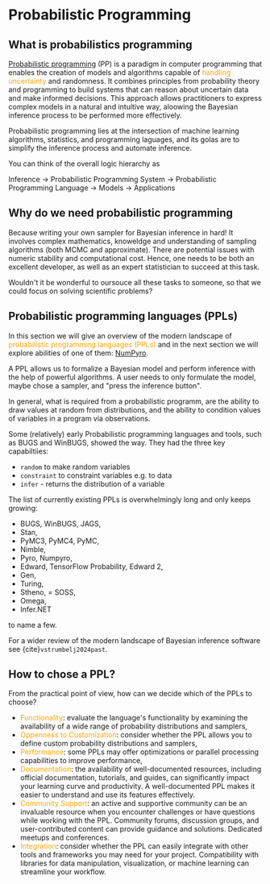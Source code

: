 # Probabilistic Programming

## What is probabilistics programming

[Probabilistic programming](https://en.wikipedia.org/wiki/Probabilistic_programming) (PP) is a paradigm in computer programming that enables the creation of models and algorithms capable of <font color='orange'>handling uncertainty</font> and randomness. It combines principles from probability theory and programming to build systems that can reason about uncertain data and make informed decisions. This approach allows practitioners to express complex models in a natural and intuitive way, aloowing the Bayesian inference process to be performed more effectively.

Probabilistic programming lies at the intersection of machine learning algorithms, statistics, and programming laguages, and its golas are to simplify the inference process and automate inference.

You can think of the overall logic hierarchy as

Inference &rarr; Probabilistic Programming System   &rarr;  Probabilistic Programming Language  &rarr; Models  &rarr; Applications


## Why do we need probabilistic programming

Because writing your own sampler for Bayesian inference in hard! It involves complex mathematics, knoweldge and understanding of sampling algorithms (both MCMC and approximate). There are potential issues with numeric stability and computational cost. Hence, one needs to be both an excellent developer, as well as an expert statistician to succeed at this task.

Wouldn't it be wonderful to oursouce all these tasks to someone, so that we could focus on solving scientific problems?

## Probabilistic programming languages (PPLs)

In this section we will give an overview of the modern landscape of <font color='orange'>probabilistic programming languages (PPLs)</font> and in the next section we will explore abilities of one of them: [NumPyro](https://num.pyro.ai/en/latest/index.html#).

A PPL allows us to formalize a Bayesian model and perform inference with the help of powerful algorithms. A user needs to only formulate the model, maybe chose a sampler, and "press the inference button".

In general, what is required from a probabilistic programm, are the ability to draw values at random from distributions, and the ability to condition values of variables in a program via observations.

Some (relatively) early Probabilistic programming languages and tools, such as BUGS and WinBUGS, showed the way. They had the three key capabiltiies:

- `random` to make random variables
- `constraint` to constraint variables e.g. to data
- `infer` - returns the distribution of a variable

The list of currently existing PPLs is overwhelmingly long and only keeps growing:

- BUGS, WinBUGS, JAGS,
- Stan,
- PyMC3, PyMC4, PyMC,
- Nimble,
- Pyro, Numpyro,
- Edward, TensorFlow Probability, Edward 2,
- Gen,
- Turing,
- Stheno,
= SOSS,
- Omega,
- Infer.NET

to name a few.

For a wider review of the modern landscape of Bayesian inference software see {cite}`vstrumbelj2024past`.

## How to chose a PPL?

From the practical point of view, how can we decide which of the PPLs to choose?

- <font color='orange'>Functionality</font>: evaluate the language's functionality by examining the availability of a wide range of probability distributions and samplers,
- <font color='orange'>Oppenness to Customization</font>: consider whether the PPL allows you to define custom probability distributions and samplers,
- <font color='orange'>Performance</font>: some PPLs may offer optimizations or parallel processing capabilities to improve performance,
- <font color='orange'>Documentation</font>: the availability of well-documented resources, including official documentation, tutorials, and guides, can significantly impact your learning curve and productivity. A well-documented PPL makes it easier to understand and use its features effectively.
- <font color='orange'>Community Support</font>: an active and supportive community can be an invaluable resource when you encounter challenges or have questions while working with the PPL. Community forums, discussion groups, and user-contributed content can provide guidance and solutions. Dedicated meetups and conferences.
- <font color='orange'>Integration</font>: consider whether the PPL can easily integrate with other tools and frameworks you may need for your project. Compatibility with libraries for data manipulation, visualization, or machine learning can streamline your workflow.